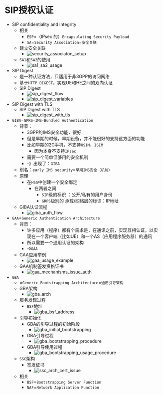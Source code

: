 # SIP授权认证

* SIP confidentiality and integrity
  * 相关
    * `ESP`=（IPsec 的）`Encapsulating Security Payload`
    * `SA`=`Security Association`=`安全关联`
  * 建立安全关联
    * ![security_associaton_setup](../../assets/img/security_associaton_setup.png)
  * `SA1`和`SA2`的使用
    * ![sa1_sa2_usage](../../assets/img/sa1_sa2_usage.png)
* SIP Digest
  * 是一种认证方法，只适用于非3GPP的访问网络
  * 基于`HTTP DIGEST`，实现UE和HE之间的双向认证
  * SIP Digest
    * ![sip_digest_flow](../../assets/img/sip_digest_flow.png)
    * ![sip_digest_variables](../../assets/img/sip_digest_variables.png)
* SIP Digest with TLS
  * SIP Digest with TLS
    * ![sip_digest_with_tls](../../assets/img/sip_digest_with_tls.png)
* `GIBA`=`GPRS-IMS-Bundled Authentication`
  * 背景：
    * 3GPP的IMS安全功能，很好
    * 但是早期的时候，早期设备，并不能很好的支持这方面的功能
    * 比如早期的2G手机，不支持`USIM`、`ISIM`
      * 因为本身不支持`IPsec`
    * 需要一个简单但够用的安全机制
    * -》出现了：`GIBA`
  * 别名：`early IMS security`=`早期IMS安全（机制）`
  * 原理
    * 在`HSS`中创建一个安全绑定
      * 在两者之间
        * `SIP`级的标识 ：公开/私有的用户身份
        * `GRPS`级别的 承载/网络层的标识：IP地址
  * GIBA认证流程
    * ![giba_auth_flow](../../assets/img/giba_auth_flow.png)
* `GAA`=`Generic Authentication Architecture`
  * 背景：
    * 许多应用（程序）都有个需求是，在通讯之前，实现互相认证，以实现在一个客户端（比如UE）和一个AS（应用程序服务器）的通讯
    * 所以需要一个通用认证的架构
    * -》`GAA`
  * GAA应用举例
    * ![gaa_usage_example](../../assets/img/gaa_usage_example.png)
  * GAA机制签发资格证书
    * ![gaa_mechanisms_issue_auth](../../assets/img/gaa_mechanisms_issue_auth.png)
* `GBA`
  * =`Generic Bootstrapping Architecture`=`通用引导架构`
  * GBA架构
    * ![gba_arch](../../assets/img/gba_arch.png)
  * 服务发现过程
    * `BSF`地址
      * ![gba_bsf_address](../../assets/img/gba_bsf_address.png)
  * 引导初始化
    * GBA的引导过程的初始阶段
      * ![gba_initial_bootstrapping](../../assets/img/gba_initial_bootstrapping.png)
    * GBA引导过程
      * ![gba_bootstrapping_procedure](../../assets/img/gba_bootstrapping_procedure.png)
    * GBA引导使用过程
      * ![gba_bootstrapping_usage_procedure](../../assets/img/gba_bootstrapping_usage_procedure.png)
  * `SSC`架构
    * 签发证书
      * ![ssc_arch_cert_issue](../../assets/img/ssc_arch_cert_issue.png)
  * 相关
    * `BSF`=`Bootstrapping Server Function`
    * `NAF`=`Network Application Function`
